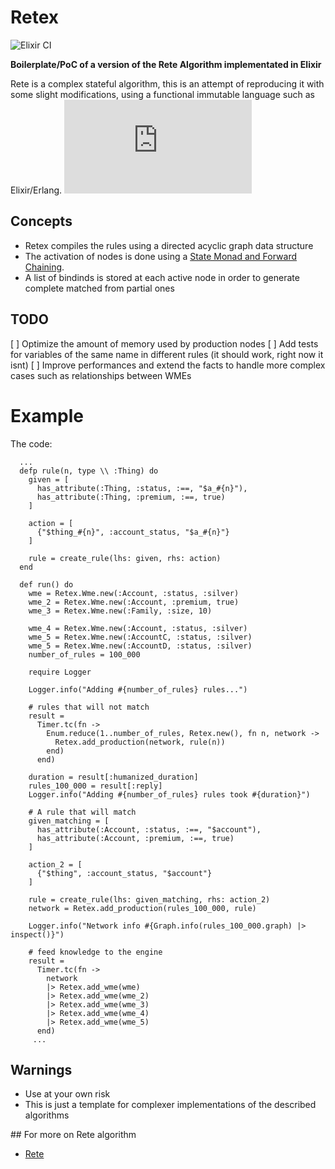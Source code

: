 # Retex

![Elixir CI](https://github.com/lorenzosinisi/retex/workflows/Elixir%20CI/badge.svg)

**Boilerplate/PoC of a version of the Rete Algorithm implementated in Elixir**

Rete is a complex stateful algorithm, this is an attempt of reproducing it with some slight modifications, using a functional immutable language such as Elixir/Erlang. ![Read more about Rete](http://www.csl.sri.com/users/mwfong/Technical/RETE%20Match%20Algorithm%20-%20Forgy%20OCR.pdf)


## Concepts

- Retex compiles the rules using a directed acyclic graph data structure
- The activation of nodes is done using a [State Monad and Forward Chaining](https://www.researchgate.net/publication/303626297_Forward_Chaining_with_State_Monad).
- A list of bindinds is stored at each active node in order to generate complete matched from partial ones


## TODO

[ ] Optimize the amount of memory used by production nodes
[ ] Add tests for variables of the same name in different rules (it should work, right now it isnt)
[ ] Improve performances and extend the facts to handle more complex cases such as relationships between WMEs

# Example

The code: 

```
  ...
  defp rule(n, type \\ :Thing) do
    given = [
      has_attribute(:Thing, :status, :==, "$a_#{n}"),
      has_attribute(:Thing, :premium, :==, true)
    ]

    action = [
      {"$thing_#{n}", :account_status, "$a_#{n}"}
    ]

    rule = create_rule(lhs: given, rhs: action)
  end

  def run() do
    wme = Retex.Wme.new(:Account, :status, :silver)
    wme_2 = Retex.Wme.new(:Account, :premium, true)
    wme_3 = Retex.Wme.new(:Family, :size, 10)

    wme_4 = Retex.Wme.new(:Account, :status, :silver)
    wme_5 = Retex.Wme.new(:AccountC, :status, :silver)
    wme_5 = Retex.Wme.new(:AccountD, :status, :silver)
    number_of_rules = 100_000

    require Logger

    Logger.info("Adding #{number_of_rules} rules...")
   
    # rules that will not match
    result =
      Timer.tc(fn ->
        Enum.reduce(1..number_of_rules, Retex.new(), fn n, network ->
          Retex.add_production(network, rule(n))
        end)
      end)

    duration = result[:humanized_duration]
    rules_100_000 = result[:reply]
    Logger.info("Adding #{number_of_rules} rules took #{duration}")
   
    # A rule that will match 
    given_matching = [
      has_attribute(:Account, :status, :==, "$account"),
      has_attribute(:Account, :premium, :==, true)
    ]

    action_2 = [
      {"$thing", :account_status, "$account"}
    ]

    rule = create_rule(lhs: given_matching, rhs: action_2)
    network = Retex.add_production(rules_100_000, rule)

    Logger.info("Network info #{Graph.info(rules_100_000.graph) |> inspect()}")

    # feed knowledge to the engine
    result =
      Timer.tc(fn ->
        network
        |> Retex.add_wme(wme)
        |> Retex.add_wme(wme_2)
        |> Retex.add_wme(wme_3)
        |> Retex.add_wme(wme_4)
        |> Retex.add_wme(wme_5)
      end)
     ...
```

## Warnings

- Use at your own risk
- This is just a template for complexer implementations of the described algorithms

## For more on Rete algorithm
- [Rete](https://cis.temple.edu/~giorgio/cis587/readings/rete.html)
